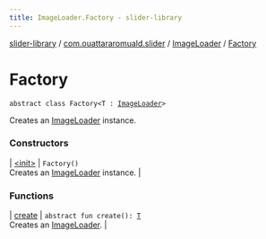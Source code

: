 ```yaml
---
title: ImageLoader.Factory - slider-library
---
```


[slider-library](../../../index.html) / [com.ouattararomuald.slider](../../index.html) / [ImageLoader](../index.html) / [Factory](./index.html)

# Factory

`abstract class Factory<T : `[`ImageLoader`](../index.html)`>`

Creates an [ImageLoader](../index.html) instance.

### Constructors

| [&lt;init&gt;](-init-.html) | `Factory()`<br>Creates an [ImageLoader](../index.html) instance. |

### Functions

| [create](create.html) | `abstract fun create(): `[`T`](index.html#T)<br>Creates an [ImageLoader](../index.html). |

